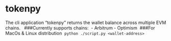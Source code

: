 # tokenpy
The cli application “tokenpy” returns the wallet balance across multiple EVM chains.  
###Currently supports chains:  - Arbitrum - Optimism 
###For MacOs & Linux distribution  ```python ./script.py <wallet-address>``` 
